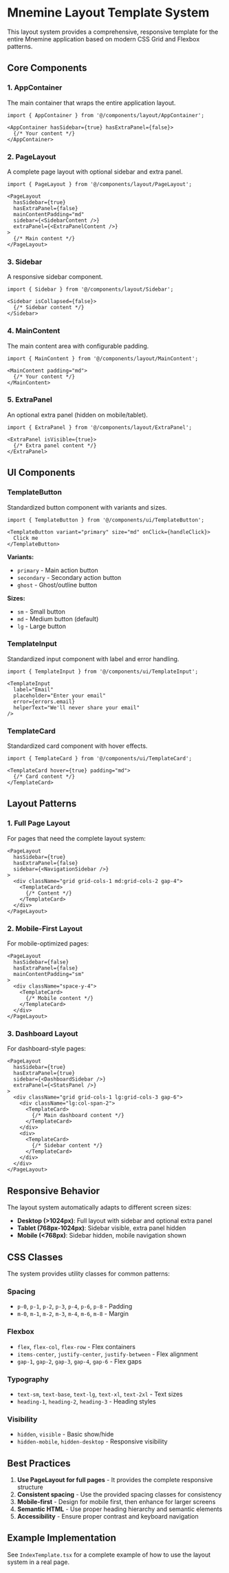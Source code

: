 # Mnemine Layout Template System

This layout system provides a comprehensive, responsive template for the entire Mnemine application based on modern CSS Grid and Flexbox patterns.

## Core Components

### 1. AppContainer
The main container that wraps the entire application layout.

```tsx
import { AppContainer } from '@/components/layout/AppContainer';

<AppContainer hasSidebar={true} hasExtraPanel={false}>
  {/* Your content */}
</AppContainer>
```

### 2. PageLayout
A complete page layout with optional sidebar and extra panel.

```tsx
import { PageLayout } from '@/components/layout/PageLayout';

<PageLayout 
  hasSidebar={true}
  hasExtraPanel={false}
  mainContentPadding="md"
  sidebar={<SidebarContent />}
  extraPanel={<ExtraPanelContent />}
>
  {/* Main content */}
</PageLayout>
```

### 3. Sidebar
A responsive sidebar component.

```tsx
import { Sidebar } from '@/components/layout/Sidebar';

<Sidebar isCollapsed={false}>
  {/* Sidebar content */}
</Sidebar>
```

### 4. MainContent
The main content area with configurable padding.

```tsx
import { MainContent } from '@/components/layout/MainContent';

<MainContent padding="md">
  {/* Your content */}
</MainContent>
```

### 5. ExtraPanel
An optional extra panel (hidden on mobile/tablet).

```tsx
import { ExtraPanel } from '@/components/layout/ExtraPanel';

<ExtraPanel isVisible={true}>
  {/* Extra panel content */}
</ExtraPanel>
```

## UI Components

### TemplateButton
Standardized button component with variants and sizes.

```tsx
import { TemplateButton } from '@/components/ui/TemplateButton';

<TemplateButton variant="primary" size="md" onClick={handleClick}>
  Click me
</TemplateButton>
```

**Variants:**
- `primary` - Main action button
- `secondary` - Secondary action button  
- `ghost` - Ghost/outline button

**Sizes:**
- `sm` - Small button
- `md` - Medium button (default)
- `lg` - Large button

### TemplateInput
Standardized input component with label and error handling.

```tsx
import { TemplateInput } from '@/components/ui/TemplateInput';

<TemplateInput
  label="Email"
  placeholder="Enter your email"
  error={errors.email}
  helperText="We'll never share your email"
/>
```

### TemplateCard
Standardized card component with hover effects.

```tsx
import { TemplateCard } from '@/components/ui/TemplateCard';

<TemplateCard hover={true} padding="md">
  {/* Card content */}
</TemplateCard>
```

## Layout Patterns

### 1. Full Page Layout
For pages that need the complete layout system:

```tsx
<PageLayout 
  hasSidebar={true}
  hasExtraPanel={false}
  sidebar={<NavigationSidebar />}
>
  <div className="grid grid-cols-1 md:grid-cols-2 gap-4">
    <TemplateCard>
      {/* Content */}
    </TemplateCard>
  </div>
</PageLayout>
```

### 2. Mobile-First Layout
For mobile-optimized pages:

```tsx
<PageLayout 
  hasSidebar={false}
  hasExtraPanel={false}
  mainContentPadding="sm"
>
  <div className="space-y-4">
    <TemplateCard>
      {/* Mobile content */}
    </TemplateCard>
  </div>
</PageLayout>
```

### 3. Dashboard Layout
For dashboard-style pages:

```tsx
<PageLayout 
  hasSidebar={true}
  hasExtraPanel={true}
  sidebar={<DashboardSidebar />}
  extraPanel={<StatsPanel />}
>
  <div className="grid grid-cols-1 lg:grid-cols-3 gap-6">
    <div className="lg:col-span-2">
      <TemplateCard>
        {/* Main dashboard content */}
      </TemplateCard>
    </div>
    <div>
      <TemplateCard>
        {/* Sidebar content */}
      </TemplateCard>
    </div>
  </div>
</PageLayout>
```

## Responsive Behavior

The layout system automatically adapts to different screen sizes:

- **Desktop (>1024px)**: Full layout with sidebar and optional extra panel
- **Tablet (768px-1024px)**: Sidebar visible, extra panel hidden
- **Mobile (<768px)**: Sidebar hidden, mobile navigation shown

## CSS Classes

The system provides utility classes for common patterns:

### Spacing
- `p-0`, `p-1`, `p-2`, `p-3`, `p-4`, `p-6`, `p-8` - Padding
- `m-0`, `m-1`, `m-2`, `m-3`, `m-4`, `m-6`, `m-8` - Margin

### Flexbox
- `flex`, `flex-col`, `flex-row` - Flex containers
- `items-center`, `justify-center`, `justify-between` - Flex alignment
- `gap-1`, `gap-2`, `gap-3`, `gap-4`, `gap-6` - Flex gaps

### Typography
- `text-sm`, `text-base`, `text-lg`, `text-xl`, `text-2xl` - Text sizes
- `heading-1`, `heading-2`, `heading-3` - Heading styles

### Visibility
- `hidden`, `visible` - Basic show/hide
- `hidden-mobile`, `hidden-desktop` - Responsive visibility

## Best Practices

1. **Use PageLayout for full pages** - It provides the complete responsive structure
2. **Consistent spacing** - Use the provided spacing classes for consistency
3. **Mobile-first** - Design for mobile first, then enhance for larger screens
4. **Semantic HTML** - Use proper heading hierarchy and semantic elements
5. **Accessibility** - Ensure proper contrast and keyboard navigation

## Example Implementation

See `IndexTemplate.tsx` for a complete example of how to use the layout system in a real page.
